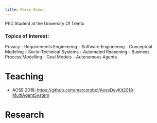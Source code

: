 ```yaml
---
title: Marco Robol
---
```


PhD Student at the University Of Trento

### Topics of Interest:
Privacy - Requirements Engineering - Software Engineering - Conceptual Modeling - Socio-Technical Systems - Automated Reasoning - Business Process Modelling - Goal Models - Autonomous Agents

# Teaching

- AOSE 2018: https://github.com/marcorobol/AoseDevKit2018-MultiAgentSystem

# Research
